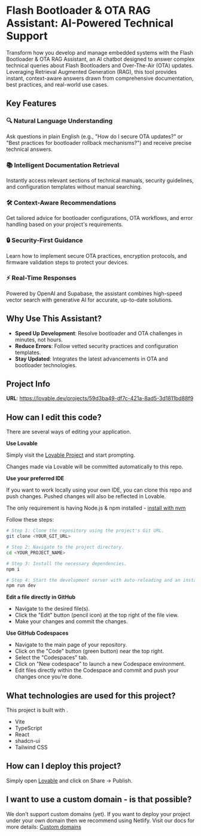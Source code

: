 # Flash Bootloader & OTA RAG Assistant: AI-Powered Technical Support

Transform how you develop and manage embedded systems with the Flash Bootloader & OTA RAG Assistant, an AI chatbot designed to answer complex technical queries about Flash Bootloaders and Over-The-Air (OTA) updates. Leveraging Retrieval Augmented Generation (RAG), this tool provides instant, context-aware answers drawn from comprehensive documentation, best practices, and real-world use cases.

## Key Features

### 🔍 Natural Language Understanding
Ask questions in plain English (e.g., "How do I secure OTA updates?" or "Best practices for bootloader rollback mechanisms?") and receive precise technical answers.

### 📚 Intelligent Documentation Retrieval
Instantly access relevant sections of technical manuals, security guidelines, and configuration templates without manual searching.

### 🛠️ Context-Aware Recommendations
Get tailored advice for bootloader configurations, OTA workflows, and error handling based on your project's requirements.

### 🔒 Security-First Guidance
Learn how to implement secure OTA practices, encryption protocols, and firmware validation steps to protect your devices.

### ⚡ Real-Time Responses
Powered by OpenAI and Supabase, the assistant combines high-speed vector search with generative AI for accurate, up-to-date solutions.

## Why Use This Assistant?

- **Speed Up Development**: Resolve bootloader and OTA challenges in minutes, not hours.
- **Reduce Errors**: Follow vetted security practices and configuration templates.
- **Stay Updated**: Integrates the latest advancements in OTA and bootloader technologies.

## Project Info

**URL**: https://lovable.dev/projects/59d3ba49-df7c-421a-8ad5-3d1811bd88f9

## How can I edit this code?

There are several ways of editing your application.

**Use Lovable**

Simply visit the [Lovable Project](https://lovable.dev/projects/59d3ba49-df7c-421a-8ad5-3d1811bd88f9) and start prompting.

Changes made via Lovable will be committed automatically to this repo.

**Use your preferred IDE**

If you want to work locally using your own IDE, you can clone this repo and push changes. Pushed changes will also be reflected in Lovable.

The only requirement is having Node.js & npm installed - [install with nvm](https://github.com/nvm-sh/nvm#installing-and-updating)

Follow these steps:

```sh
# Step 1: Clone the repository using the project's Git URL.
git clone <YOUR_GIT_URL>

# Step 2: Navigate to the project directory.
cd <YOUR_PROJECT_NAME>

# Step 3: Install the necessary dependencies.
npm i

# Step 4: Start the development server with auto-reloading and an instant preview.
npm run dev
```

**Edit a file directly in GitHub**

- Navigate to the desired file(s).
- Click the "Edit" button (pencil icon) at the top right of the file view.
- Make your changes and commit the changes.

**Use GitHub Codespaces**

- Navigate to the main page of your repository.
- Click on the "Code" button (green button) near the top right.
- Select the "Codespaces" tab.
- Click on "New codespace" to launch a new Codespace environment.
- Edit files directly within the Codespace and commit and push your changes once you're done.

## What technologies are used for this project?

This project is built with .

- Vite
- TypeScript
- React
- shadcn-ui
- Tailwind CSS

## How can I deploy this project?

Simply open [Lovable](https://lovable.dev/projects/59d3ba49-df7c-421a-8ad5-3d1811bd88f9) and click on Share -> Publish.

## I want to use a custom domain - is that possible?

We don't support custom domains (yet). If you want to deploy your project under your own domain then we recommend using Netlify. Visit our docs for more details: [Custom domains](https://docs.lovable.dev/tips-tricks/custom-domain/)

